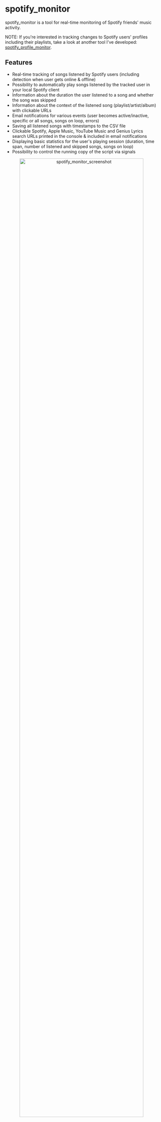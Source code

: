 # spotify_monitor

spotify_monitor is a tool for real-time monitoring of Spotify friends' music activity.

NOTE: If you're interested in tracking changes to Spotify users' profiles including their playlists, take a look at another tool I've developed: [spotify_profile_monitor](https://github.com/misiektoja/spotify_profile_monitor).

<a id="features"></a>
## Features

- Real-time tracking of songs listened by Spotify users (including detection when user gets online & offline)
- Possibility to automatically play songs listened by the tracked user in your local Spotify client
- Information about the duration the user listened to a song and whether the song was skipped
- Information about the context of the listened song (playlist/artist/album) with clickable URLs
- Email notifications for various events (user becomes active/inactive, specific or all songs, songs on loop, errors)
- Saving all listened songs with timestamps to the CSV file
- Clickable Spotify, Apple Music, YouTube Music and Genius Lyrics search URLs printed in the console & included in email notifications
- Displaying basic statistics for the user's playing session (duration, time span, number of listened and skipped songs, songs on loop)
- Possibility to control the running copy of the script via signals

<p align="center">
   <img src="https://raw.githubusercontent.com/misiektoja/spotify_monitor/refs/heads/main/assets/spotify_monitor.png" alt="spotify_monitor_screenshot" width="90%"/>
</p>

<a id="table-of-contents"></a>
## Table of Contents

1. [Requirements](#requirements)
2. [Installation](#installation)
   * [Install from PyPI](#install-from-pypi)
   * [Manual Installation](#manual-installation)
3. [Quick Start](#quick-start)
4. [Configuration](#configuration)
   * [Configuration File](#configuration-file)
   * [Spotify access token source](#spotify-access-token-source)
      * [Spotify sp_dc Cookie](#spotify-sp_dc-cookie)
      * [Spotify Desktop Client](#spotify-desktop-client)
   * [Following the Monitored User](#following-the-monitored-user)
   * [How to Get a Friend's User URI ID](#how-to-get-a-friends-user-uri-id)
   * [SMTP Settings](#smtp-settings)
   * [Storing Secrets](#storing-secrets)
5. [Usage](#usage)
   * [Monitoring Mode](#monitoring-mode)
   * [Listing Mode](#listing-mode)
   * [Email Notifications](#email-notifications)
   * [CSV Export](#csv-export)
   * [Automatic Playback of Listened Tracks in the Spotify Client](#automatic-playback-of-listened-tracks-in-the-spotify-client)
   * [Check Intervals](#check-intervals)
   * [Signal Controls (macOS/Linux/Unix)](#signal-controls-macoslinuxunix)
   * [Coloring Log Output with GRC](#coloring-log-output-with-grc)
6. [Change Log](#change-log)
7. [License](#license)

<a id="requirements"></a>
## Requirements

* Python 3.6 or higher
* Libraries: `requests`, `python-dateutil`, `urllib3`, `pyotp`, `python-dotenv`

Tested on:

* **macOS**: Ventura, Sonoma, Sequoia
* **Linux**: Raspberry Pi OS (Bullseye, Bookworm), Ubuntu 24, Rocky Linux 8.x/9.x, Kali Linux 2024/2025
* **Windows**: 10, 11

It should work on other versions of macOS, Linux, Unix and Windows as well.

<a id="installation"></a>
## Installation

<a id="install-from-pypi"></a>
### Install from PyPI

```sh
pip install spotify_monitor
```

<a id="manual-installation"></a>
### Manual Installation

Download the *[spotify_monitor.py](https://raw.githubusercontent.com/misiektoja/spotify_monitor/refs/heads/main/spotify_monitor.py)* file to the desired location.

Install dependencies via pip:

```sh
pip install requests python-dateutil urllib3 pyotp python-dotenv
```

Alternatively, from the downloaded *[requirements.txt](https://raw.githubusercontent.com/misiektoja/spotify_monitor/refs/heads/main/requirements.txt)*:

```sh
pip install -r requirements.txt
```

<a id="quick-start"></a>
## Quick Start

- Grab your [Spotify sp_dc cookie](#spotify-sp_dc-cookie) and track the `spotify_user_uri_id` music activities:


```sh
spotify_monitor <spotify_user_uri_id> -u "your_sp_dc_cookie_value"
```

Or if you installed [manually](#manual-installation):

```sh
python3 spotify_monitor.py <spotify_user_uri_id> -u "your_sp_dc_cookie_value"
```

To get the list of all supported command-line arguments / flags:

```sh
spotify_monitor --help
```

<a id="configuration"></a>
## Configuration

<a id="configuration-file"></a>
### Configuration File

Most settings can be configured via command-line arguments.

If you want to have it stored persistently, generate a default config template and save it to a file named `spotify_monitor.conf`:

```sh
spotify_monitor --generate-config > spotify_monitor.conf

```

Edit the `spotify_monitor.conf` file and change any desired configuration options (detailed comments are provided for each).

<a id="spotify-access-token-source"></a>
#### Spotify access token source

The tool supports two methods for obtaining a Spotify access token.

It can be configured via the `TOKEN_SOURCE` configuration option or the `--token-source` flag. 

The **recommended method** is `cookie` which uses the sp_dc cookie to retrieve a token from the Spotify web endpoint.

The **alternative method** is `client` which uses captured credentials from the Spotify desktop client and a Protobuf-based login flow. This approach is intended for advanced users who want an indefinitely valid token with the widest scope.

If no method is specified, the tool defaults to the `cookie` method.

<a id="spotify-sp_dc-cookie"></a>
#### Spotify sp_dc Cookie

It is default method used to obtain a Spotify access token.

Log in to [https://open.spotify.com/](https://open.spotify.com/) in your web browser.

Locate and copy the value of the `sp_dc` cookie.

Use your web browser's dev console or **Cookie-Editor** by cgagnier to extract it easily: [https://cookie-editor.com/](https://cookie-editor.com/)

Provide the `SP_DC_COOKIE` secret using one of the following methods:
 - Pass it at runtime with `-u` / `--spotify-dc-cookie`
 - Set it as an [environment variable](#storing-secrets) (e.g. `export SP_DC_COOKIE=...`)
 - Add it to [.env file](#storing-secrets) (`SP_DC_COOKIE=...`) for persistent use

Fallback:
 - Hard-code it in the code or config file

You will be informed by the tool once the `sp_dc` cookie expires (proper message on the console and in email).

If you store the `SP_DC_COOKIE` in a dotenv file you can update its value and send a `SIGHUP` signal to the process to reload the file with the new `sp_dc` cookie without restarting the tool. More info in [Storing Secrets](#storing-secrets) and [Signal Controls (macOS/Linux/Unix)](#signal-controls-macoslinuxunix).

**Important**: It is strongly recommended to use a separate Spotify account with this tool. It does not rely on the official Spotify Web API for core features (like fetching friend activity), as it is not supported by the public API.

<a id="spotify-desktop-client"></a>
#### Spotify Desktop Client

To use credentials captured from the Spotify desktop client to obtain an access token, set the `TOKEN_SOURCE` configuration option to `client` or use the `--token-source client` flag.

Run an intercepting proxy of your choice (like [Proxyman](https://proxyman.com)).

Launch the Spotify desktop client and look for requests to `https://login{n}.spotify.com/v3/login`

Note: The `login` part is suffixed with one or more digits (e.g. `login5.spotify.com`).

If you don't see this request, log out from the client and log back in.

Export the login request body (a binary Protobuf payload) to a file.

In Proxyman: ***right click the request → Export → Request Body → Save File***.

<p align="center">
   <img src="https://raw.githubusercontent.com/misiektoja/spotify_monitor/refs/heads/main/assets/proxyman_export_protobuf.png" alt="proxyman_export_protobuf" width="80%"/>
</p>

Then run the tool with `-w <path-to-login-request-body-file>`:

```sh
spotify_monitor --token-source client -w <path-to-login-request-body-file> <spotify_user_uri_id>
```

If successful, the tool will automatically extract the necessary fields and begin monitoring.

You can also persist the Protobuf request file path using the `LOGIN_REQUEST_BODY_FILE` configuration option.

The tool will automatically refresh both the access token and client token using the intercepted refresh token.

Advanced options are available for further customization - refer to the configuration file comments. However, default settings should work for most cases.

You will be informed by the tool once the refresh token expires (proper message on the console and in email).

**Important**: It is strongly recommended to use a separate Spotify account with this tool. It does not rely on the official Spotify Web API for core features (like fetching friend activity), as it is not supported by the public API.

<a id="following-the-monitored-user"></a>
### Following the Monitored User

To monitor a user's activity, you must follow them from the Spotify account associated with the `sp_dc` cookie.

Additionally, the user must have sharing of listening activity enabled in their Spotify client settings. Without this, no activity data will be visible.

<a id="how-to-get-a-friends-user-uri-id"></a>
### How to Get a Friend's User URI ID

The easiest way is via the Spotify desktop or mobile client:
- go to your friend's profile
- click the **three dots** (•••) or press the **Share** button
- copy the link to the profile

You'll get a URL like: [https://open.spotify.com/user/spotify_user_uri_id?si=tracking_id](https://open.spotify.com/user/spotify_user_uri_id?si=tracking_id)

Extract the part between `/user/` and `?si=` - in this case: `spotify_user_uri_id`

Use that as the user URI ID (`spotify_user_uri_id`) in the tool.

Alternatively you can list all user URI IDs of accounts you follow by using [Listing mode](#listing-mode).

<a id="smtp-settings"></a>
### SMTP Settings

If you want to use email notifications functionality, configure SMTP settings in the `spotify_monitor.conf` file. 

Verify your SMTP settings by using `--send-test-email` flag (the tool will try to send a test email notification):

```sh
spotify_monitor --send-test-email
```

<a id="storing-secrets"></a>
### Storing Secrets

It is recommended to store secrets like `SP_DC_COOKIE` or `SMTP_PASSWORD` as either an environment variable or in a dotenv file.

Set environment variables using `export` on **Linux/Unix/macOS/WSL** systems:

```sh
export SP_DC_COOKIE="your_sp_dc_cookie_value"
export SMTP_PASSWORD="your_smtp_password"
```

On **Windows Command Prompt** use `set` instead of `export` and on **Windows PowerShell** use `$env`.

Alternatively store them persistently in a dotenv file (recommended):

```ini
SP_DC_COOKIE="your_sp_dc_cookie_value"
SMTP_PASSWORD="your_smtp_password"
```

By default the tool will auto-search for dotenv file named `.env` in current directory and then upward from it. 

You can specify a custom file with `DOTENV_FILE` or `--env-file` flag:

```sh
spotify_monitor <spotify_user_uri_id> --env-file /path/.env-spotify_monitor
```

 You can also disable `.env` auto-search with `DOTENV_FILE = "none"` or `--env-file none`:

```sh
spotify_monitor <spotify_user_uri_id> --env-file none
```

As a fallback, you can also store secrets in the configuration file or source code.

<a id="usage"></a>
## Usage

<a id="monitoring-mode"></a>
### Monitoring Mode

To monitor specific user activity, just type [Spotify user URI ID](#how-to-get-a-friends-user-uri-id) as a command-line argument (`spotify_user_uri_id` in the example below):

```sh
spotify_monitor <spotify_user_uri_id>
```

If you use the default method to obtain a Spotify access token (`cookie`) and have not set `SP_DC_COOKIE` secret, you can use `-u` flag:

```sh
spotify_monitor <spotify_user_uri_id> -u "your_sp_dc_cookie_value"
```

By default, the tool looks for a configuration file named `spotify_monitor.conf` in:
 - current directory 
 - home directory (`~`)
 - script directory 

 If you generated a configuration file as described in [Configuration](#configuration), but saved it under a different name or in a different directory, you can specify its location using the `--config-file` flag:


```sh
spotify_monitor <spotify_user_uri_id> --config-file /path/spotify_monitor_new.conf
```

The tool runs until interrupted (`Ctrl+C`). Use `tmux` or `screen` for persistence.

You can monitor multiple Spotify friends by running multiple copies of the script.

The tool automatically saves its output to `spotify_monitor_<user_uri_id/file_suffix>.log` file. The log file name can be changed via `SP_LOGFILE` configuration option and its suffix via `FILE_SUFFIX` / `-y` flag. Logging can be disabled completely via `DISABLE_LOGGING` / `-d` flag.

Keep in mind that monitoring reports the listened track AFTER the user finishes listening to it. This is how activities are reported by Spotify.

<a id="listing-mode"></a>
### Listing Mode

There is also another mode of the tool which displays various requested information.

If you want to display a list of all the friends you follow with their recently listened tracks (`-l` flag):

```sh
spotify_monitor -l
```

It also displays your friend's Spotify username (often the user's first and last name) and user URI ID (often a string of random characters). The latter should be used as a tool's command-line argument to monitor the user.

<p align="center">
   <img src="https://raw.githubusercontent.com/misiektoja/spotify_monitor/refs/heads/main/assets/spotify_monitor_listing.png" alt="spotify_monitor_listing" width="90%"/>
</p>

To get basic information about the Spotify access token owner (`-v` flag):

```sh
spotify_monitor -v
```

<a id="email-notifications"></a>
### Email Notifications

To enable email notifications when a user becomes active:
- set `ACTIVE_NOTIFICATION` to `True`
- or use the `-a` flag

```sh
spotify_monitor <spotify_user_uri_id> -a
```

To be informed when a user gets inactive:
- set `INACTIVE_NOTIFICATION` to `True`
- or use the `-i` flag

```sh
spotify_monitor <spotify_user_uri_id> -i
```

To get email notifications when a monitored track/playlist/album plays:
- set `TRACK_NOTIFICATION` to `True`
- or use the `-t` flag

For that feature you also need to create a file with a list of songs you want to track (one track, album or playlist per line). Specify the file using the `MONITOR_LIST_FILE` or `-s` flag:

```sh
spotify_monitor <spotify_user_uri_id> -t -s spotify_tracks_spotify_user_uri_id
```

Example file `spotify_tracks_spotify_user_uri_id`:

```
we fell in love in october
Like a Stone
Half Believing
Something Changed
I Will Be There
```

You can comment out specific lines with # if needed.

To enable email notifications for every song listened by the user:
- set `SONG_NOTIFICATION` to `True`
- or use the `-j` flag

```sh
spotify_monitor <spotify_user_uri_id> -j
```

To be notified when a user listens to the same song on loop:
- set `SONG_ON_LOOP_NOTIFICATION` to `True`
- or use the `-x` flag

```sh
spotify_monitor <spotify_user_uri_id> -x
```

To disable sending an email on errors (enabled by default):
- set `ERROR_NOTIFICATION` to `False`
- or use the `-e` flag

```sh
spotify_monitor <spotify_user_uri_id> -e
```

Make sure you defined your SMTP settings earlier (see [SMTP settings](#smtp-settings)).

Example email:

<p align="center">
   <img src="https://raw.githubusercontent.com/misiektoja/spotify_monitor/refs/heads/main/assets/spotify_monitor_email_notifications.png" alt="spotify_monitor_email_notifications" width="80%"/>
</p>

<a id="csv-export"></a>
### CSV Export

If you want to save all listened songs to a CSV file, set `CSV_FILE` or use `-b` flag:

```sh
spotify_monitor <spotify_user_uri_id> -b spotify_tracks_user_uri_id.csv
```

The file will be automatically created if it does not exist.

<a id="automatic-playback-of-listened-tracks-in-the-spotify-client"></a>
### Automatic Playback of Listened Tracks in the Spotify Client

If you want the tool to automatically play the tracks listened to by the user in your local Spotify client:
- set `TRACK_SONGS` to `True`
- or use the `-g` flag

```sh
spotify_monitor <spotify_user_uri_id> -g
```

Your Spotify client needs to be installed and running for this feature to work.

The tool fully supports automatic playback on **Linux** and **macOS**. This means it will automatically play the changed track and can also pause or play the indicated track once the user becomes inactive (see the `SP_USER_GOT_OFFLINE_TRACK_ID` configuration option).

For **Windows**, it works in a semi-automatic way: if you have the Spotify client running and you are not listening to any song, then the first track will play automatically. However, subsequent tracks will be located in the client, but you will need to press the play button manually. 

You can change the playback method per platform using the corresponding configuration option.

For **macOS** set `SPOTIFY_MACOS_PLAYING_METHOD` to one of the following values:
-  "**apple-script**" (recommended, **default**)
-  "trigger-url"

For **Linux** set `SPOTIFY_LINUX_PLAYING_METHOD` to one of the following values:
- "**dbus-send**" (most common one, **default**)
- "qdbus" (try if dbus-send does not work)
- "trigger-url"

For **Windows** set `SPOTIFY_WINDOWS_PLAYING_METHOD` to one of the following values:
- "**start-uri**" (recommended, **default**)
- "spotify-cmd"
- "trigger-url"

The recommended defaults should work for most people.

Note: monitoring reports the listened track after the user finishes listening to it. This is how activities are reported by Spotify. It means you will be one song behind the monitored user and if the song currently listened to by the tracked user is longer than the previous one, then the previously listened song might be played in your Spotify client on repeat (and if shorter it might be changed in the middle of the currently played song).

For real-time playback tracking of a user's music activities, ask your friend to connect their Spotify account with [Last.fm](https://www.last.fm/). Then use my other tool: [lastfm_monitor](https://github.com/misiektoja/lastfm_monitor).

<a id="check-intervals"></a>
### Check Intervals

If you want to customize the polling interval, use `-c` flag (or `SPOTIFY_CHECK_INTERVAL` configuration option):

```sh
spotify_monitor <spotify_user_uri_id> -c 20
```

If you want to change the time required to mark the user as inactive (the timer starts from the last reported track), use `-o` flag (or `SPOTIFY_INACTIVITY_CHECK` configuration option):

```sh
spotify_monitor <spotify_user_uri_id> -o 900
```

<a id="signal-controls-macoslinuxunix"></a>
### Signal Controls (macOS/Linux/Unix)

The tool has several signal handlers implemented which allow to change behavior of the tool without a need to restart it with new configuration options / flags.

List of supported signals:

| Signal | Description |
| ----------- | ----------- |
| USR1 | Toggle email notifications when user gets active/inactive (-a, -i) |
| USR2 | Toggle email notifications for every song (-j) |
| CONT | Toggle email notifications for tracked songs (-t) |
| PIPE | Toggle email notifications when user plays song on loop (-x) |
| TRAP | Increase the inactivity check timer (by 30 seconds) (-o) |
| ABRT | Decrease the inactivity check timer (by 30 seconds) (-o) |
| HUP | Reload secrets from .env file and token source credentials from Protobuf files |

Send signals with `kill` or `pkill`, e.g.:

```sh
pkill -USR1 -f "spotify_monitor <spotify_user_uri_id>"
```

As Windows supports limited number of signals, this functionality is available only on Linux/Unix/macOS.

<a id="coloring-log-output-with-grc"></a>
### Coloring Log Output with GRC

You can use [GRC](https://github.com/garabik/grc) to color logs.

Add to your GRC config (`~/.grc/grc.conf`):

```
# monitoring log file
.*_monitor_.*\.log
conf.monitor_logs
```

Now copy the [conf.monitor_logs](https://raw.githubusercontent.com/misiektoja/spotify_monitor/refs/heads/main/grc/conf.monitor_logs) to your `~/.grc/` and log files should be nicely colored when using `grc` tool.

Example:

```sh
grc tail -F -n 100 spotify_monitor_<user_uri_id/file_suffix>.log
```

<a id="change-log"></a>
## Change Log

See [RELEASE_NOTES.md](https://github.com/misiektoja/spotify_monitor/blob/main/RELEASE_NOTES.md) for details.

<a id="license"></a>
## License

Licensed under GPLv3. See [LICENSE](https://github.com/misiektoja/spotify_monitor/blob/main/LICENSE).

